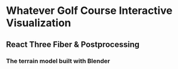 # Whatever Golf Course Interactive Visualization

## React Three Fiber & Postprocessing

### The terrain model built with Blender
